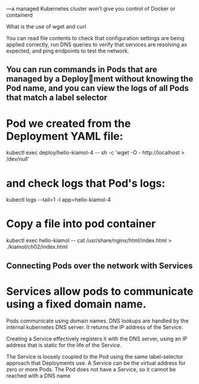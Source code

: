 —a managed Kubernetes cluster won’t give you control of Docker or containerd

What is the use of wget and curl

You can read file contents to check that configuration settings are being applied correctly, run DNS queries to verify that services are resolving as expected, and ping endpoints to test the network.


## You can run commands in Pods that are managed by a Deployment without knowing the Pod name, and you can view the logs of all Pods that match a label selector

#  Pod we created from the Deployment YAML file:
kubectl exec deploy/hello-kiamol-4 -- sh -c 'wget -O - http://localhost > /dev/null'

# and check logs that Pod's logs:
kubectl logs --tail=1 -l app=hello-kiamol-4


# Copy a file into pod container
kubectl exec hello-kiamol -- cat /usr/share/nginx/html/index.html > ./kiamol/ch02/index.html



## Connecting Pods over the network with Services
# Services allow pods to communicate using a fixed domain name.
Pods communicate using domain names. DNS lookups are handled by the internal kubernetes DNS server. It returns the IP address of the Service.

Creating a Service effectively registers it with the DNS server, using an IP address that is static for the life of the Service.

The Service is loosely coupled to the Pod using the same label-selector approach that Deployments use. A Service can be the virtual address for zero or more Pods. The Pod does not have a Service, so it cannot be reached with a DNS name